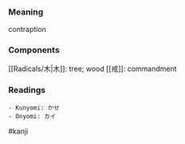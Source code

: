 ### Meaning

contraption

### Components

[[Radicals/木|木]]: tree; wood [[戒]]: commandment

### Readings

```
- Kunyomi: かせ
- Onyomi: カイ
```

#kanji